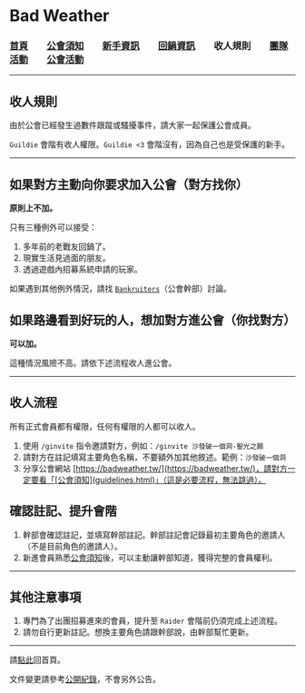 # Bad Weather
### [首頁](index.html)　　[公會須知](guidelines.html)　　[新手資訊](newbies.html)　　[回鍋資訊](oldfriends.html)　　收人規則　　[團隊活動](raid.html)　　[公會活動](activities.html)

---

## 收人規則

由於公會已經發生過數件跟蹤或騷擾事件，請大家一起保護公會成員。

`Guildie` 會階有收人權限。`Guildie <3` 會階沒有，因為自己也是受保護的新手。

---

## 如果對方主動向你要求加入公會（對方找你）

**原則上不加。**

只有三種例外可以接受：
1. 多年前的老戰友回鍋了。
1. 現實生活見過面的朋友。
1. 透過遊戲內招募系統申請的玩家。

如果遇到其他例外情況，請找 [`Bankruiters`](ranks.html)（公會幹部）討論。

## 如果路邊看到好玩的人，想加對方進公會（你找對方）

**可以加。**

這種情況風險不高。請依下述流程收人進公會。

---

## 收人流程

所有正式會員都有權限，任何有權限的人都可以收人。

1. 使用 `/ginvite` 指令邀請對方，例如：`/ginvite 沙發破一個洞-聖光之願`
1. 請對方在註記填寫主要角色名稱，不要額外加其他敘述。範例：`沙發破一個洞`
1. 分享公會網站 [https://badweather.tw/](https://badweather.tw/)，請對方一定要看「[公會須知](guidelines.html)」（這是必要流程，無法跳過）。

## 確認註記、提升會階

1. 幹部會確認註記，並填寫幹部註記。幹部註記會記錄最初主要角色的邀請人（不是目前角色的邀請人）。
1. 新進會員熟悉[公會須知](guidelines.html)後，可以主動讓幹部知道，獲得完整的會員權利。

---

## 其他注意事項

1. 專門為了出團招募進來的會員，提升至 `Raider` 會階前仍須完成上述流程。
1. 請勿自行更新註記。想換主要角色請跟幹部說，由幹部幫忙更新。

--- 

請[點此](index.html)回首頁。

文件變更請參考[公開紀錄](https://github.com/dalechou/badweather.tw/commits/master/recruitment.md)，不會另外公告。
